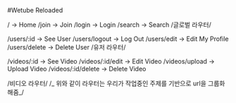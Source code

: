 #Wetube Reloaded

/ -> Home
/join -> Join
/login -> Login
/search -> Search
/글로벌 라우터/

/users/:id -> See User
/users/logout -> Log Out
/users/edit -> Edit My Profile
/users/delete -> Delete User
/유저 라우터/

/videos/:id -> See Video
/videos/:id/edit -> Edit Video
/videos/upload -> Upload Video
/videos/:id/delete -> Delete Video

/비디오 라우터/
/_ 위와 같이 라우터는 우리가 작업중인 주제를 기반으로 url을 그룹화 해줌_/
